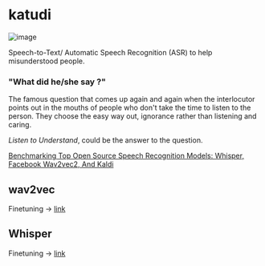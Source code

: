 # katudi
![image](https://github.com/Dorian25/katudi/assets/32178615/8d9d53ad-4665-4f6f-831e-605b73ffbb52)

Speech-to-Text/ Automatic Speech Recognition (ASR) to help misunderstood people.

### "What did he/she say ?"

The famous question that comes up again and again when the interlocutor points out in the mouths of people who don't take the time to listen to the person. They choose the easy way out, ignorance rather than listening and caring.

*Listen to Understand*, could be the answer to the question.

[Benchmarking Top Open Source Speech Recognition Models: Whisper, Facebook Wav2vec2, And Kaldi](https://deepgram.com/learn/benchmarking-top-open-source-speech-models)

## wav2vec
Finetuning -> [link](https://huggingface.co/blog/fine-tune-wav2vec2-english)

## Whisper
Finetuning -> [link](https://huggingface.co/blog/fine-tune-whisper)

